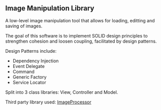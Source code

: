 ## Image Manipulation Library
A low-level image manipulation tool that allows for loading, editting and saving of images.

The goal of this software is to implement SOLID design principles to strengthen cohesion and loosen coupling, facilitated by design patterns.

Design Patterns include:
- Dependency Injection
- Event Delegate
- Command
- Generic Factory
- Service Locator

Split into 3 class libraries: View, Controller and Model.

Third party library used: [ImageProcessor](https://imageprocessor.org/)
